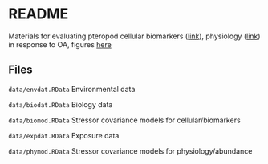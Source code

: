 # README

Materials for evaluating pteropod cellular biomarkers ([link](https://sccwrp.shinyapps.io/Pteropod_biomarker/biomark.Rmd)),
physiology ([link](https://sccwrp.shinyapps.io/Pteropod_biomarker/physio.Rmd)) in response to OA, figures [here](https://fawda123.github.io/Pteropod_biomarker/figures.html)

## Files

`data/envdat.RData` Environmental data

`data/biodat.RData` Biology data

`data/biomod.RData` Stressor covariance models for cellular/biomarkers

`data/expdat.RData` Exposure data

`data/phymod.RData` Stressor covariance models for physiology/abundance
